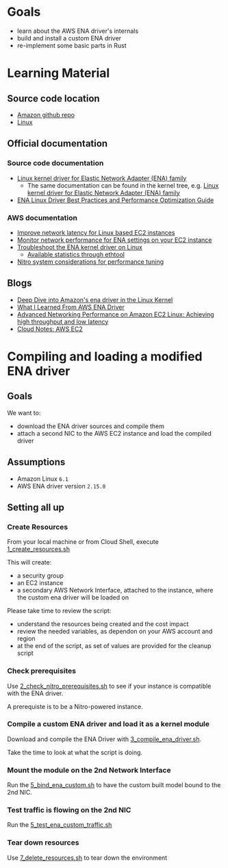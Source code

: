 # Goals
- learn about the AWS ENA driver's internals
- build and install a custom ENA driver
- re-implement some basic parts in Rust

# Learning Material

## Source code location
 - [Amazon github repo](https://github.com/amzn/amzn-drivers/tree/master/kernel/linux/ena)
 - [Linux](https://github.com/torvalds/linux/tree/master/drivers/net/ethernet/amazon/ena)

## Official documentation

### Source code documentation
- [Linux kernel driver for Elastic Network Adapter (ENA) family](https://github.com/amzn/amzn-drivers/blob/master/kernel/linux/ena/README.rst)
  - The same documentation can be found in the kernel tree, e.g. [Linux kernel driver for Elastic Network Adapter (ENA) family](https://www.kernel.org/doc/html/v6.16/networking/device_drivers/ethernet/amazon/ena.html)
- [ENA Linux Driver Best Practices and Performance Optimization Guide](https://github.com/amzn/amzn-drivers/blob/master/kernel/linux/ena/ENA_Linux_Best_Practices.rst)

### AWS documentation
- [Improve network latency for Linux based EC2 instances](https://docs.aws.amazon.com/AWSEC2/latest/UserGuide/ena-improve-network-latency-linux.html)
- [Monitor network performance for ENA settings on your EC2 instance](https://docs.aws.amazon.com/AWSEC2/latest/UserGuide/monitoring-network-performance-ena.html)
- [Troubleshoot the ENA kernel driver on Linux](https://docs.aws.amazon.com/AWSEC2/latest/UserGuide/troubleshooting-ena.html)
  - [Available statistics through ethtool](https://docs.aws.amazon.com/AWSEC2/latest/UserGuide/troubleshooting-ena.html#statistics-ena)
- [Nitro system considerations for performance tuning](https://docs.aws.amazon.com/AWSEC2/latest/UserGuide/ena-nitro-perf.html)

## Blogs
- [Deep Dive into Amazon's ena driver in the Linux Kernel](https://shungh.si/blog/deep-dive-into-amazons-ena-driver#driver-queue)
- [What I Learned From AWS ENA Driver](https://www.linkedin.com/pulse/what-i-learned-from-aws-ena-driver-zhiyi-sun)
- [Advanced Networking Performance on Amazon EC2 Linux: Achieving high throughput and low latency](https://engineering.doit.com/advanced-networking-performance-on-a-ec2-linux-achieving-high-throughput-and-low-latency-85457294f822)
- [Cloud Notes: AWS EC2](https://codingpackets.com/blog/cloud-notes-aws-ec2/)

# Compiling and loading a modified ENA driver

## Goals
We want to:
- download the ENA driver sources and compile them
- attach a second NIC to the AWS EC2 instance and load the compiled driver

## Assumptions
- Amazon Linux `6.1`
- AWS ENA driver version `2.15.0`

## Setting all up

### Create Resources

From your local machine or from Cloud Shell, execute [1_create_resources.sh](scripts/1_create_resources.sh)

This will create:

- a security group
- an EC2 instance
- a secondary AWS Network Interface, attached to the instance, where the custom ena driver will be loaded on

Please take time to review the script:

- understand the resources being created and the cost impact
- review the needed variables, as dependon on your AWS account and region
- at the end of the script, as set of values are provided for the cleanup script

### Check prerequisites

Use [2_check_nitro_prerequisites.sh](scripts/2_check_nitro_prerequisites.sh) to see if your instance is compatible with the ENA driver.

A prerequiste is to be a Nitro-powered instance.

### Compile a custom ENA driver and load it as a kernel module

Download and compile the ENA Driver with [3_compile_ena_driver.sh](scripts/3_compile_ena_driver.sh).

Take the time to look at what the script is doing.

### Mount the module on the 2nd Network Interface

Run the [5_bind_ena_custom.sh](scripts/5_bind_ena_custom.sh) to have the custom built model bound to the 2nd NIC.

### Test traffic is flowing on the 2nd NIC

Run the [5_test_ena_custom_traffic.sh](scripts/6_test_ena_custom_traffic.sh)

### Tear down resources

Use [7_delete_resources.sh](scripts/7_delete_resouces.sh) to tear down the environment

